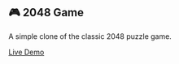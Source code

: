 ## 🎮 2048 Game

A simple clone of the classic 2048 puzzle game.

[Live Demo](https://2048-game-mkk.netlify.app/)

